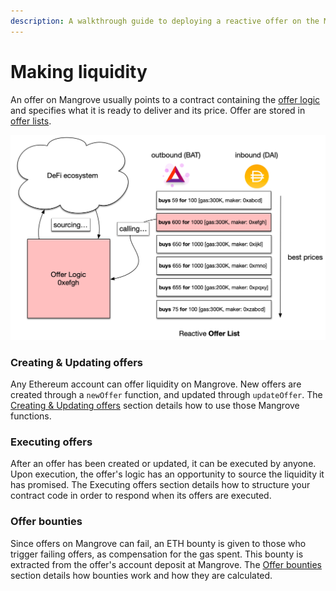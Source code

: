 ```yaml
---
description: A walkthrough guide to deploying a reactive offer on the Mangrove
---
```


# Making liquidity

An offer on Mangrove usually points to a contract containing the [offer logic](maker-contract.md) and specifies what it is ready to deliver and its price. Offer are stored in [offer lists](../data-structures/market.md).

![When a reactive Offer is matched, the contract implementing its logic is called by Mangrove](../.gitbook/assets/MakerOffer.png)

### Creating & Updating offers

Any Ethereum account can offer liquidity on Mangrove. New offers are created through a `newOffer` function, and updated through `updateOffer`. The [Creating & Updating offers](reactive-offer.md) section details how to use those Mangrove functions.

### Executing offers

After an offer has been created or updated, it can be executed by anyone. Upon execution, the offer's logic has an opportunity to source the liquidity it has promised. The Executing offers section details how to structure your contract code in order to respond when its offers are executed.

### Offer bounties

Since offers on Mangrove can fail, an ETH bounty is given to those who trigger failing offers, as compensation for the gas spent. This bounty is extracted from the offer's account deposit at Mangrove. The [Offer bounties](./#offer-bounties) section details how bounties work and how they are calculated.
